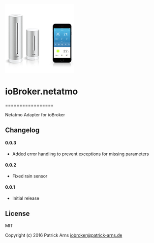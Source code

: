 ![Logo](admin/netatmo.png)
# ioBroker.netatmo
=================

Netatmo Adapter for ioBroker

## Changelog

#### 0.0.3
* Added error handling to prevent exceptions for missing parameters

#### 0.0.2
* Fixed rain sensor

#### 0.0.1
* Initial release

## License
MIT

Copyright (c) 2016 Patrick Arns <iobroker@patrick-arns.de>